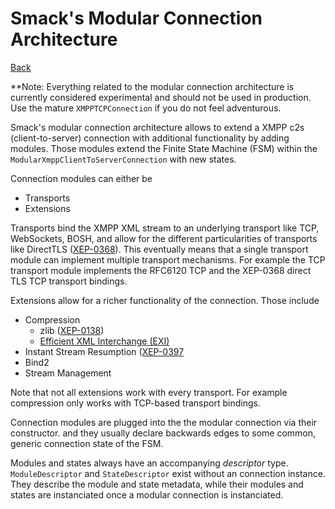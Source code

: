 Smack's Modular Connection Architecture
======================================

[Back](index.md)

**Note: Everything related to the modular connection architecture is currently considered experimental and should not be used in production. Use the mature `XMPPTCPConnection` if you do not feel adventurous.

Smack's modular connection architecture allows to extend a XMPP c2s (client-to-server) connection with additional functionality by adding modules.
Those modules extend the Finite State Machine (FSM) within the `ModularXmppClientToServerConnection` with new states.

Connection modules can either be
- Transports
- Extensions

Transports bind the XMPP XML stream to an underlying transport like TCP, WebSockets, BOSH, and allow for the different particularities of transports like DirectTLS ([XEP-0368](https://xmpp.org/extensions/xep-0368.html)).
This eventually means that a single transport module can implement multiple transport mechanisms.
For example the TCP transport module implements the RFC6120 TCP and the XEP-0368 direct TLS TCP transport bindings.

Extensions allow for a richer functionality of the connection. Those include
- Compression
  - zlib ([XEP-0138](https://xmpp.org/extensions/xep-0138.html))
  - [Efficient XML Interchange (EXI)](https://www.w3.org/TR/exi/)
- Instant Stream Resumption ([XEP-0397](https://xmpp.org/extensions/xep-0397.html)
- Bind2
- Stream Management

Note that not all extensions work with every transport.
For example compression only works with TCP-based transport bindings.


Connection modules are plugged into the the modular connection via their constructor. and they usually declare backwards edges to some common, generic connection state of the FSM.

Modules and states always have an accompanying *descriptor* type.
`ModuleDescriptor` and `StateDescriptor` exist without an connection instance.
They describe the module and state metadata, while their modules and states are instanciated once a modular connection is instanciated.
